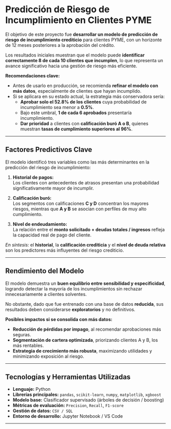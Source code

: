 # Predicción de Riesgo de Incumplimiento en Clientes PYME


El objetivo de este proyecto fue **desarrollar un modelo de predicción de riesgo de incumplimiento crediticio** para clientes PYME, con un horizonte de 12 meses posteriores a la aprobación del crédito.  

Los resultados iniciales muestran que el modelo puede **identificar correctamente 8 de cada 10 clientes que incumplen**, lo que representa un avance significativo hacia una gestión de riesgo más eficiente.

**Recomendaciones clave:**
- Antes de usarlo en producción, se recomienda **refinar el modelo con más datos**, especialmente de clientes que hayan incumplido.  
- Si se aplicara en su estado actual, la estrategia más conservadora sería:
  - **Aprobar solo el 52.8% de los clientes** cuya probabilidad de incumplimiento sea menor a **0.5%**.  
  - Bajo este umbral, **1 de cada 6 aprobados** presentaría incumplimiento.  
  - **Dar prioridad** a clientes con **calificación buró A o B**, quienes muestran **tasas de cumplimiento superiores al 96%**.

---

## Factores Predictivos Clave

El modelo identificó tres variables como las más determinantes en la predicción del riesgo de incumplimiento:

1. **Historial de pagos:**  
   Los clientes con antecedentes de atrasos presentan una probabilidad significativamente mayor de incumplir.  

2. **Calificación buró:**  
   Los segmentos con calificaciones **C y D** concentran los mayores riesgos, mientras que **A y B** se asocian con perfiles de muy alto cumplimiento.  

3. **Nivel de endeudamiento:**  
   La relación entre el **monto solicitado + deudas totales / ingresos** refleja la capacidad real de pago del cliente.  

*En síntesis:* el **historial**, la **calificación crediticia** y el **nivel de deuda relativa** son los predictores más influyentes del riesgo crediticio.

---

## Rendimiento del Modelo

El modelo demuestra un **buen equilibrio entre sensibilidad y especificidad**, logrando detectar la mayoría de los incumplimientos sin rechazar innecesariamente a clientes solventes.  

No obstante, dado que fue entrenado con una base de datos **reducida**, sus resultados deben considerarse **exploratorios** y no definitivos.

**Posibles impactos si se consolida con más datos:**
- **Reducción de pérdidas por impago**, al recomendar aprobaciones más seguras.  
- **Segmentación de cartera optimizada**, priorizando clientes A y B, los más rentables.  
- **Estrategia de crecimiento más robusta**, maximizando utilidades y minimizando exposición al riesgo.

---

## Tecnologías y Herramientas Utilizadas

- **Lenguaje:** Python  
- **Librerías principales:** `pandas`, `scikit-learn`, `numpy`, `matplotlib`, `xgboost`  
- **Modelo base:** Clasificador supervisado (árboles de decisión / boosting)  
- **Métricas de evaluación:** `Precision`, `Recall`, `F1-score`  
- **Gestión de datos:** `CSV / SQL`  
- **Entorno de desarrollo:** Jupyter Notebook / VS Code  

---
